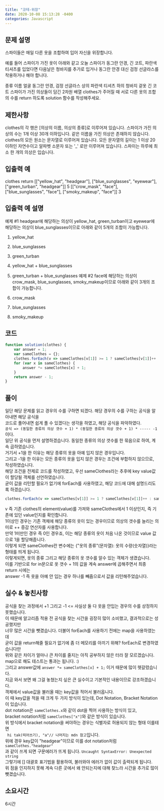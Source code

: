 ```yaml
---
title: "코테-위장"
date: 2020-10-08 15:13:28 -0400
categories: Javascript
---
```


문제 설명
---
스파이들은 매일 다른 옷을 조합하여 입어 자신을 위장합니다.

예를 들어 스파이가 가진 옷이 아래와 같고 오늘 스파이가 동그란 안경, 긴 코트, 파란색 티셔츠를 입었다면 다음날은 청바지를 추가로 입거나 동그란 안경 대신 검정 선글라스를 착용하거나 해야 합니다.

종류	이름
얼굴	동그란 안경, 검정 선글라스
상의	파란색 티셔츠
하의	청바지
겉옷	긴 코트
스파이가 가진 의상들이 담긴 2차원 배열 clothes가 주어질 때 서로 다른 옷의 조합의 수를 return 하도록 solution 함수를 작성해주세요.

제한사항
---
clothes의 각 행은 [의상의 이름, 의상의 종류]로 이루어져 있습니다.
스파이가 가진 의상의 수는 1개 이상 30개 이하입니다.
같은 이름을 가진 의상은 존재하지 않습니다.
clothes의 모든 원소는 문자열로 이루어져 있습니다.
모든 문자열의 길이는 1 이상 20 이하인 자연수이고 알파벳 소문자 또는 '_' 로만 이루어져 있습니다.
스파이는 하루에 최소 한 개의 의상은 입습니다.

입출력 예
---
clothes	return
[["yellow_hat", "headgear"], ["blue_sunglasses", "eyewear"], ["green_turban", "headgear"]]	5
[["crow_mask", "face"], ["blue_sunglasses", "face"], ["smoky_makeup", "face"]]	3

입출력 예 설명
---
예제 #1
headgear에 해당하는 의상이 yellow_hat, green_turban이고 eyewear에 해당하는 의상이 blue_sunglasses이므로 아래와 같이 5개의 조합이 가능합니다.

1. yellow_hat
2. blue_sunglasses
3. green_turban
4. yellow_hat + blue_sunglasses
5. green_turban + blue_sunglasses
예제 #2
face에 해당하는 의상이 crow_mask, blue_sunglasses, smoky_makeup이므로 아래와 같이 3개의 조합이 가능합니다.

1. crow_mask
2. blue_sunglasses
3. smoky_makeup

코드
---
``` javascript
function solution(clothes) {
    var answer = 1;
    var sameClothes = {};
    clothes.forEach(v => sameClothes[v[1]] >= 1 ? sameClothes[v[1]]++ : sameClothes[v[1]] = 1);
    for (var x in sameClothes) {
        answer *= sameClothes[x] + 1;
    }
    return answer - 1;
}
```

풀이
---
일단 해당 문제를 읽고 경우의 수를 구하면 되겠다. 해당 경우의 수를 구하는 공식을 알아내면 해당 공식을<br>
코드로 풀어내면 쉽게 풀 수 있겠다는 생각을 하였고, 해당 공식을 파악하였다.<br>
```공식 => (동일한 종류의 의상 갯수 + 1) * (동일한 종류의 의상 갯수 + 1) * ----- -1```이다.<br>
일단 위 공식을 먼저 설명하겠습니다. 동일한 종류의 의상 갯수를 한 묶음으로 하여, 계속 곱하였습니다.<br>
거기서 +1을 한 이유는 해당 종류의 옷을 아예 입지 않은 경우입니다.<br>
그리고 -1을 한 이유는 모든 종류의 옷을 입지 않은 경우는 조건에 부합하지 않으므로, 작성하였습니다. <br>
해당 조건을 전제로 코드를 작성하였고, 우선 sameClothes라는 추후에 key value값이 할당될 객체를 선언하였습니다. <br>
굳이 값을 리턴할 필요가 없기에 forEach를 사용하였고, 해당 코드에 대해 설명드리도록 하겠습니다.<br>
``` javascript
clothes.forEach(v => sameClothes[v[1]] >= 1 ? sameClothes[v[1]]++ : sameClothes[v[1]] = 1);
```
v 즉 기존 clothes의 element(value)를 가져와 sameClothes에서 1 이상인지, 즉 기존에 있던 value인지를 확인합니다.<br>
1이상인 경우는 기존 객체에 해당 종류의 옷이 있는 경우이므로 의상의 갯수를 늘리는 의미로 ++ 증감 연산자를 사용합니다.<br>
만약 1미만인 경우 즉 0인 경우죠, 이는 해당 종류의 옷이 처음 나온 것이므로 value 값으로 1을 할당해줍니다.<br>
이렇게 되면 sameClothes란 변수에는 {"옷의 종류"(문자열): 옷의 수량(숫자열)}라는 형태를 띄게 됩니다.<br>
이렇게되면, 옷의 종류 그리고 해당 종류의 옷 갯수를 알수 있는 객체가 생겼습니다.<br>
이를 기반으로 for in문으로 옷 갯수 + 1의 값을 계속 answer에 곱해주면서 최종 return 시에는<br>
answer -1 즉 옷을 아예 안 입는 경우 하나를 빼줌으로서 값을 리턴해주었습니다.<br>

실수 & 놓친사항
---
공식을 찾는 과정에서 +1 그리고 -1 <= 사실상 둘 다 옷을 안입는 경우의 수를 상정하지 못했습니다.<br>
이 때문에 알고리즘 적용 전 공식을 찾는 시간을 굉장히 많이 소비했고, 결과적으로는 성공했지만<br>
너무 많은 시간을 뺏겼습니다. 더불어 forEach를 사용하기 전에는 map을 사용하였는데<br>
굳이 값을 return해줄 필요가 없기에 좀 더 메모리를 아끼기 위해? forEach로 변경하였습니다만<br>
위와 같은 차이가 얼마나 큰 차이를 줄지는 아직 공부하지 않은 터라 잘 모르겠습니다.<br>
map으로 해도 테스트는 통과는 됩니다. :)<br>
그리고 answer값에  ```answer *= sameClothes[x] + 1;``` 이거 때문에 많이 헷갈렸습니다.<br>
지금 와서 보면 왜 그걸 놓쳤는지 싶은 큰 실수이고 기본적인 내용이므로 강조하겠습니다.<br>
객체에서 value값을 불러올 때는 key값을 적어서 불러옵니다.<br>
이 때 key값을 적을 때 크게 두 가지 방식이 있는데, Dot Notation, Bracket Notation이 있습니다.<br>
dot notation은 ```sameClothes.x```와 같이 dot을 찍어 사용하는 방식이 있고,<br>
bracket notation처럼 ```sameClothes["x"]```와 같은 방식이 있습니다.<br>
위 방식에서 bracket notation을 써야하는 경우는 식별자로 허용되지 않는 형태 이를테면<br>
``` hi tak(띄어쓰기), "a"// 나머지는 mdn 참고```입니다.<br>
위에 경우 key값이 "headgear"이므로 이를 dot notation처럼 ```sameClothes."headgear"```<br>
과 같이 쓰게 되면 구문에러가 뜨게 됩니다. ```Uncaught SyntaxError: Unexpected string```<br>
그렇기에 [] 대괄호 표기법을 활용하여, 불러와야 에러가 없이 값이 출력되게 됩니다.<br>
위 점을 인지하지 못해 계속 다른 곳에서 왜 안되는지에 대해 찾느라 시간을 추가로 많이 뺏겼습니다.<br>

소요시간
---
6시간 
